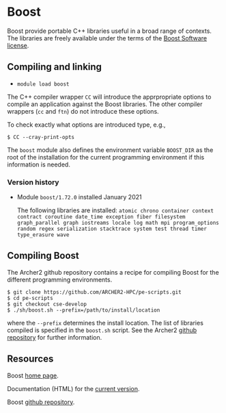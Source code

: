 # Boost

Boost provide portable C++ libraries useful in a broad range of
contexts. The libraries are freely available under the terms of
the [Boost Software license][1].

[1]: https://www.boost.org/users/license.html


## Compiling and linking

- `module load boost`

The C++ compiler wrapper `CC` will
introduce the apprpropriate options to compile an application
against the Boost libraries. The other compiler wrappers
(`cc` and `ftn`) do not introduce these options.

To check exactly what options are introduced type, e.g.,
```
$ CC --cray-print-opts
```

The `boost` module also defines the environment variable `BOOST_DIR`
as the root of the installation for the current programming environment
if this information is needed.

### Version history

- Module `boost/1.72.0` installed January 2021

    The following libraries are installed: `atomic chrono container context
    contract coroutine date_time exception fiber filesystem graph_parallel
    graph iostreams locale log math mpi program_options random
    regex serialization stacktrace system test thread timer type_erasure
    wave`

## Compiling Boost

The Archer2 github repository contains a recipe for compiling Boost for
the different programming environments.
```
$ git clone https://github.com/ARCHER2-HPC/pe-scripts.git
$ cd pe-scripts
$ git checkout cse-develop
$ ./sh/boost.sh --prefix=/path/to/install/location
```
where the `--prefix` determines the install location. The list of
libraries compiled is specified in the `boost.sh` script. See the
Archer2 [github repository][4] for further information.

[4]: https://github.com/ARCHER2-HPC/pe-scripts/tree/cse-develop

## Resources

Boost [home page][5].

Documentation (HTML) for the [current version][6].

Boost [github repository][7].

[5]: https://www.boost.org
[6]: https://www.boost.org/doc/libs/1_75_0/libs/libraries.htm
[7]: https://github.com/boostorg

